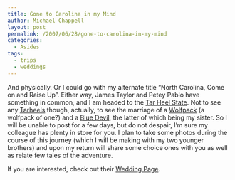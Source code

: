 ```yaml
---
title: Gone to Carolina in my Mind
author: Michael Chappell
layout: post
permalink: /2007/06/28/gone-to-carolina-in-my-mind
categories:
  - Asides
tags:
  - trips
  - weddings
---
```

And physically. Or I could go with my alternate title &#8220;North Carolina, Come on and Raise Up&#8221;. Either way, James Taylor and Petey Pablo have something in common, and I am headed to the [Tar Heel State][1]. Not to see any [Tarheels][2] though, actually, to see the marriage of a [Wolfpack][3] (a wolfpack of one?) and a [Blue Devil][4], the latter of which being my sister. So I will be unable to post for a few days, but do not despair, I&#8217;m sure my colleague has plenty in store for you. I plan to take some photos during the course of this journey (which I will be making with my two younger brothers) and upon my return will share some choice ones with you as well as relate few tales of the adventure.

If you are interested, check out their [Wedding Page][5].

 [1]: http://en.wikipedia.org/wiki/North_Carolina
 [2]: http://www.unc.edu/
 [3]: http://www.ncsu.edu/
 [4]: http://www.duke.edu/
 [5]: http://amandachriswed.googlepages.com